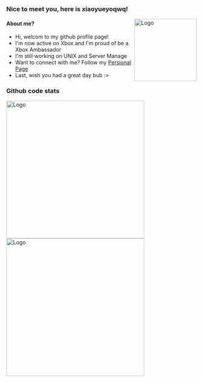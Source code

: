 ### Nice to meet you, here is xiaoyueyoqwq!

<img src="https://d.kstore.dev/download/4782/xiaoyueyoqwq.jpg" alt="Logo" align="right" width="165">

#### About me?
* Hi, welcom to my github profile page!
* I'm now active on Xbox and I'm proud of be a Xbox Ambassador
* I'm still working on UNIX and Server Manage
* Want to connect with me? Follow my [Persional Page](https://xiaoyue.moliatopia.icu/)
* Last, wish you had a great day bub :><br>

### Github code stats

<img src="https://github-readme-stats.vercel.app/api?username=xiaoyueyoqwq&show_icons=true&theme=radical" alt="Logo" align="left" width="365">
<img src="https://github-readme-stats.vercel.app/api/top-langs/?username=xiaoyueyoqwq" alt="Logo" align="left" width="365">
